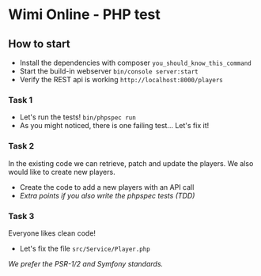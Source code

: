 # Wimi Online - PHP test #
 
## How to start ##
- Install the dependencies with composer ```you_should_know_this_command```
- Start the build-in webserver ```bin/console server:start```
- Verify the REST api is working ```http://localhost:8000/players```

### Task 1 ###
- Let's run the tests! ```bin/phpspec run```
- As you might noticed, there is one failing test... Let's fix it!

### Task 2 ###
In the existing code we can retrieve, patch and update the players. We also would like to create new players.
- Create the code to add a new players with an API call
- _Extra points if you also write the phpspec tests (TDD)_

### Task 3 ###
Everyone likes clean code!
- Let's fix the file ```src/Service/Player.php```

_We prefer the PSR-1/2 and Symfony standards._
